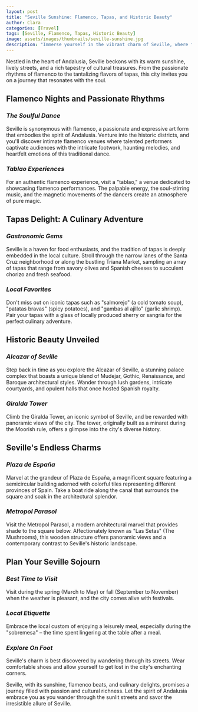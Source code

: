 ```yaml
---
layout: post
title: "Seville Sunshine: Flamenco, Tapas, and Historic Beauty"
author: Clara
categories: [Travel]
tags: [Seville, Flamenco, Tapas, Historic Beauty]
image: assets/images/thumbnails/seville-sunshine.jpg
description: "Immerse yourself in the vibrant charm of Seville, where flamenco rhythms, delectable tapas, and historic beauty create an unforgettable Spanish experience."
---
```


Nestled in the heart of Andalusia, Seville beckons with its warm sunshine, lively streets, and a rich tapestry of cultural treasures. From the passionate rhythms of flamenco to the tantalizing flavors of tapas, this city invites you on a journey that resonates with the soul.

## **Flamenco Nights and Passionate Rhythms**

### *The Soulful Dance*

Seville is synonymous with flamenco, a passionate and expressive art form that embodies the spirit of Andalusia. Venture into the historic districts, and you'll discover intimate flamenco venues where talented performers captivate audiences with the intricate footwork, haunting melodies, and heartfelt emotions of this traditional dance.

### *Tablao Experiences*

For an authentic flamenco experience, visit a "tablao," a venue dedicated to showcasing flamenco performances. The palpable energy, the soul-stirring music, and the magnetic movements of the dancers create an atmosphere of pure magic.

## **Tapas Delight: A Culinary Adventure**

### *Gastronomic Gems*

Seville is a haven for food enthusiasts, and the tradition of tapas is deeply embedded in the local culture. Stroll through the narrow lanes of the Santa Cruz neighborhood or along the bustling Triana Market, sampling an array of tapas that range from savory olives and Spanish cheeses to succulent chorizo and fresh seafood.

### *Local Favorites*

Don't miss out on iconic tapas such as "salmorejo" (a cold tomato soup), "patatas bravas" (spicy potatoes), and "gambas al ajillo" (garlic shrimp). Pair your tapas with a glass of locally produced sherry or sangria for the perfect culinary adventure.

## **Historic Beauty Unveiled**

### *Alcazar of Seville*

Step back in time as you explore the Alcazar of Seville, a stunning palace complex that boasts a unique blend of Mudejar, Gothic, Renaissance, and Baroque architectural styles. Wander through lush gardens, intricate courtyards, and opulent halls that once hosted Spanish royalty.

### *Giralda Tower*

Climb the Giralda Tower, an iconic symbol of Seville, and be rewarded with panoramic views of the city. The tower, originally built as a minaret during the Moorish rule, offers a glimpse into the city's diverse history.

## **Seville's Endless Charms**

### *Plaza de España*

Marvel at the grandeur of Plaza de España, a magnificent square featuring a semicircular building adorned with colorful tiles representing different provinces of Spain. Take a boat ride along the canal that surrounds the square and soak in the architectural splendor.

### *Metropol Parasol*

Visit the Metropol Parasol, a modern architectural marvel that provides shade to the square below. Affectionately known as "Las Setas" (The Mushrooms), this wooden structure offers panoramic views and a contemporary contrast to Seville's historic landscape.

## **Plan Your Seville Sojourn**

### *Best Time to Visit*

Visit during the spring (March to May) or fall (September to November) when the weather is pleasant, and the city comes alive with festivals.

### *Local Etiquette*

Embrace the local custom of enjoying a leisurely meal, especially during the "sobremesa" – the time spent lingering at the table after a meal.

### *Explore On Foot*

Seville's charm is best discovered by wandering through its streets. Wear comfortable shoes and allow yourself to get lost in the city's enchanting corners.

Seville, with its sunshine, flamenco beats, and culinary delights, promises a journey filled with passion and cultural richness. Let the spirit of Andalusia embrace you as you wander through the sunlit streets and savor the irresistible allure of Seville.
